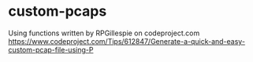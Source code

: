 # custom-pcaps

Using functions written by RPGillespie on codeproject.com
https://www.codeproject.com/Tips/612847/Generate-a-quick-and-easy-custom-pcap-file-using-P
